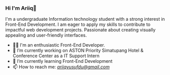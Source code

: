 ### Hi I'm Ariiq👋

I'm a undergraduate Information technology student with a strong interest in Front-End Development.  I am eager to apply my skills to contribute to impactful web development projects. Passionate about creating visually appealing and user-friendly interfaces.

- 👨‍💻 I'm an enthusiastic Front-End Developer.
- 🔭 I’m currently working on ASTON Priority Simatupang Hotel & Conference Center as a IT Support Intern
- 🌱 I’m currently learning Front-End Development
- 📫 How to reach me: *ariiqyusufdu@gmail.com*

<!--
**yusufariiq/yusufariiq** is a ✨ _special_ ✨ repository because its `README.md` (this file) appears on your GitHub profile.

Here are some ideas to get you started:

- 🔭 I’m currently working on ...
- 🌱 I’m currently learning ...
- 👯 I’m looking to collaborate on ...
- 🤔 I’m looking for help with ...
- 💬 Ask me about ...
- 📫 How to reach me: ...
- 😄 Pronouns: ...
- ⚡ Fun fact: ...
-->
